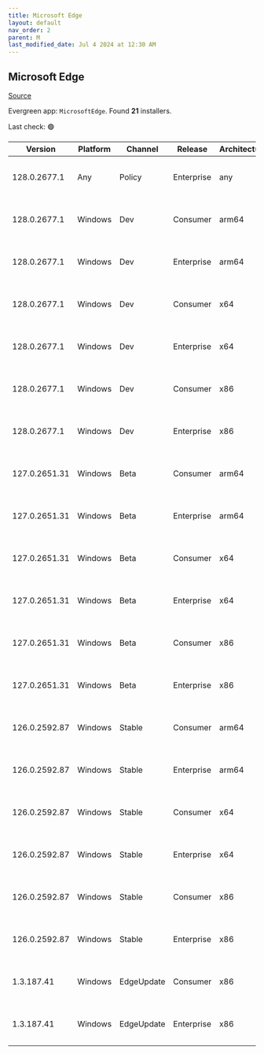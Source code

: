 ```yaml
---
title: Microsoft Edge
layout: default
nav_order: 2
parent: M
last_modified_date: Jul 4 2024 at 12:30 AM
---
```


## Microsoft Edge

[Source](https://www.microsoft.com/edge)

Evergreen app: `MicrosoftEdge`. Found **21** installers.

Last check: 🟢

| Version       | Platform | Channel    | Release    | Architecture | Hash                                                             | URI                                                                                                                                                                                                                                                                                                                      |
| ------------- | -------- | ---------- | ---------- | ------------ | ---------------------------------------------------------------- | ------------------------------------------------------------------------------------------------------------------------------------------------------------------------------------------------------------------------------------------------------------------------------------------------------------------------ |
| 128.0.2677.1  | Any      | Policy     | Enterprise | any          | 08E935C80450D60B6F106B0781531F570E78E3E03861005BE13F6DECB3B76990 | [https://msedge.sf.dl.delivery.mp.microsoft.com/filestreamingservice/files/b16192c5-5a4f-4a9b-afd2-0d3c6eecfd6b/MicrosoftEdgePolicyTemplates.cab](https://msedge.sf.dl.delivery.mp.microsoft.com/filestreamingservice/files/b16192c5-5a4f-4a9b-afd2-0d3c6eecfd6b/MicrosoftEdgePolicyTemplates.cab)                       |
| 128.0.2677.1  | Windows  | Dev        | Consumer   | arm64        | 1726DEDDA013F0F0E473EEC75C062B0310CA393E4F4F18C01F494F67DC65D947 | [https://msedge.sf.dl.delivery.mp.microsoft.com/filestreamingservice/files/b53d3f98-0bbb-4059-a9be-78cf608fb4a2/MicrosoftEdgeDevEnterpriseARM64.msi](https://msedge.sf.dl.delivery.mp.microsoft.com/filestreamingservice/files/b53d3f98-0bbb-4059-a9be-78cf608fb4a2/MicrosoftEdgeDevEnterpriseARM64.msi)                 |
| 128.0.2677.1  | Windows  | Dev        | Enterprise | arm64        | 1726DEDDA013F0F0E473EEC75C062B0310CA393E4F4F18C01F494F67DC65D947 | [https://msedge.sf.dl.delivery.mp.microsoft.com/filestreamingservice/files/b53d3f98-0bbb-4059-a9be-78cf608fb4a2/MicrosoftEdgeDevEnterpriseARM64.msi](https://msedge.sf.dl.delivery.mp.microsoft.com/filestreamingservice/files/b53d3f98-0bbb-4059-a9be-78cf608fb4a2/MicrosoftEdgeDevEnterpriseARM64.msi)                 |
| 128.0.2677.1  | Windows  | Dev        | Consumer   | x64          | 232FAFD7655A6EE8C83B0A15823A32EED33BE5611DCB0BFB2786F0B7D7A7A5A0 | [https://msedge.sf.dl.delivery.mp.microsoft.com/filestreamingservice/files/a5b3c600-1f54-4a74-8f19-de9368999c2e/MicrosoftEdgeDevEnterpriseX64.msi](https://msedge.sf.dl.delivery.mp.microsoft.com/filestreamingservice/files/a5b3c600-1f54-4a74-8f19-de9368999c2e/MicrosoftEdgeDevEnterpriseX64.msi)                     |
| 128.0.2677.1  | Windows  | Dev        | Enterprise | x64          | 232FAFD7655A6EE8C83B0A15823A32EED33BE5611DCB0BFB2786F0B7D7A7A5A0 | [https://msedge.sf.dl.delivery.mp.microsoft.com/filestreamingservice/files/a5b3c600-1f54-4a74-8f19-de9368999c2e/MicrosoftEdgeDevEnterpriseX64.msi](https://msedge.sf.dl.delivery.mp.microsoft.com/filestreamingservice/files/a5b3c600-1f54-4a74-8f19-de9368999c2e/MicrosoftEdgeDevEnterpriseX64.msi)                     |
| 128.0.2677.1  | Windows  | Dev        | Consumer   | x86          | 4450B416D12E11AA0380F6903AE89345897FDBDD64CF7664D17D470A7294763E | [https://msedge.sf.dl.delivery.mp.microsoft.com/filestreamingservice/files/e787f700-0b34-4354-953b-17edf7fe92e9/MicrosoftEdgeDevEnterpriseX86.msi](https://msedge.sf.dl.delivery.mp.microsoft.com/filestreamingservice/files/e787f700-0b34-4354-953b-17edf7fe92e9/MicrosoftEdgeDevEnterpriseX86.msi)                     |
| 128.0.2677.1  | Windows  | Dev        | Enterprise | x86          | 4450B416D12E11AA0380F6903AE89345897FDBDD64CF7664D17D470A7294763E | [https://msedge.sf.dl.delivery.mp.microsoft.com/filestreamingservice/files/e787f700-0b34-4354-953b-17edf7fe92e9/MicrosoftEdgeDevEnterpriseX86.msi](https://msedge.sf.dl.delivery.mp.microsoft.com/filestreamingservice/files/e787f700-0b34-4354-953b-17edf7fe92e9/MicrosoftEdgeDevEnterpriseX86.msi)                     |
| 127.0.2651.31 | Windows  | Beta       | Consumer   | arm64        | 5157CA2AD555602017DC034C41BBA092313BBCA41F659A387B79452C22A2C814 | [https://msedge.sf.dl.delivery.mp.microsoft.com/filestreamingservice/files/b658d7f5-d277-4dfc-a373-cc2aff62bfe1/MicrosoftEdgeBetaEnterpriseARM64.msi](https://msedge.sf.dl.delivery.mp.microsoft.com/filestreamingservice/files/b658d7f5-d277-4dfc-a373-cc2aff62bfe1/MicrosoftEdgeBetaEnterpriseARM64.msi)               |
| 127.0.2651.31 | Windows  | Beta       | Enterprise | arm64        | 5157CA2AD555602017DC034C41BBA092313BBCA41F659A387B79452C22A2C814 | [https://msedge.sf.dl.delivery.mp.microsoft.com/filestreamingservice/files/b658d7f5-d277-4dfc-a373-cc2aff62bfe1/MicrosoftEdgeBetaEnterpriseARM64.msi](https://msedge.sf.dl.delivery.mp.microsoft.com/filestreamingservice/files/b658d7f5-d277-4dfc-a373-cc2aff62bfe1/MicrosoftEdgeBetaEnterpriseARM64.msi)               |
| 127.0.2651.31 | Windows  | Beta       | Consumer   | x64          | A69F947239540CCA6B0B737CB5C76D23346067FDD458575C07E5E5BBEC856752 | [https://msedge.sf.dl.delivery.mp.microsoft.com/filestreamingservice/files/d17d8964-3f3c-4d55-96b4-99f8d8cb4ac7/MicrosoftEdgeBetaEnterpriseX64.msi](https://msedge.sf.dl.delivery.mp.microsoft.com/filestreamingservice/files/d17d8964-3f3c-4d55-96b4-99f8d8cb4ac7/MicrosoftEdgeBetaEnterpriseX64.msi)                   |
| 127.0.2651.31 | Windows  | Beta       | Enterprise | x64          | A69F947239540CCA6B0B737CB5C76D23346067FDD458575C07E5E5BBEC856752 | [https://msedge.sf.dl.delivery.mp.microsoft.com/filestreamingservice/files/d17d8964-3f3c-4d55-96b4-99f8d8cb4ac7/MicrosoftEdgeBetaEnterpriseX64.msi](https://msedge.sf.dl.delivery.mp.microsoft.com/filestreamingservice/files/d17d8964-3f3c-4d55-96b4-99f8d8cb4ac7/MicrosoftEdgeBetaEnterpriseX64.msi)                   |
| 127.0.2651.31 | Windows  | Beta       | Consumer   | x86          | 24C25C2ED96B9C1BEF345DCF770F778EA323CD5C58A44DE68B5D83AEAC986240 | [https://msedge.sf.dl.delivery.mp.microsoft.com/filestreamingservice/files/c3284d4d-f0bd-48f0-89be-88893752d831/MicrosoftEdgeBetaEnterpriseX86.msi](https://msedge.sf.dl.delivery.mp.microsoft.com/filestreamingservice/files/c3284d4d-f0bd-48f0-89be-88893752d831/MicrosoftEdgeBetaEnterpriseX86.msi)                   |
| 127.0.2651.31 | Windows  | Beta       | Enterprise | x86          | 24C25C2ED96B9C1BEF345DCF770F778EA323CD5C58A44DE68B5D83AEAC986240 | [https://msedge.sf.dl.delivery.mp.microsoft.com/filestreamingservice/files/c3284d4d-f0bd-48f0-89be-88893752d831/MicrosoftEdgeBetaEnterpriseX86.msi](https://msedge.sf.dl.delivery.mp.microsoft.com/filestreamingservice/files/c3284d4d-f0bd-48f0-89be-88893752d831/MicrosoftEdgeBetaEnterpriseX86.msi)                   |
| 126.0.2592.87 | Windows  | Stable     | Consumer   | arm64        | EC7EFE926C06960B40ED8FF5BDE188A56472EE0684888EDEFD3D4A3F68213486 | [https://msedge.sf.dl.delivery.mp.microsoft.com/filestreamingservice/files/343dc786-7ad3-4384-8624-99f3c68ed83e/MicrosoftEdgeEnterpriseARM64.msi](https://msedge.sf.dl.delivery.mp.microsoft.com/filestreamingservice/files/343dc786-7ad3-4384-8624-99f3c68ed83e/MicrosoftEdgeEnterpriseARM64.msi)                       |
| 126.0.2592.87 | Windows  | Stable     | Enterprise | arm64        | EC7EFE926C06960B40ED8FF5BDE188A56472EE0684888EDEFD3D4A3F68213486 | [https://msedge.sf.dl.delivery.mp.microsoft.com/filestreamingservice/files/343dc786-7ad3-4384-8624-99f3c68ed83e/MicrosoftEdgeEnterpriseARM64.msi](https://msedge.sf.dl.delivery.mp.microsoft.com/filestreamingservice/files/343dc786-7ad3-4384-8624-99f3c68ed83e/MicrosoftEdgeEnterpriseARM64.msi)                       |
| 126.0.2592.87 | Windows  | Stable     | Consumer   | x64          | 37F02A5321970FC63E415E5D7734962AD1FEFE59A87E43B7B272929B00284D66 | [https://msedge.sf.dl.delivery.mp.microsoft.com/filestreamingservice/files/213fe4e0-da5e-41b2-a969-e1ecafa88256/MicrosoftEdgeEnterpriseX64.msi](https://msedge.sf.dl.delivery.mp.microsoft.com/filestreamingservice/files/213fe4e0-da5e-41b2-a969-e1ecafa88256/MicrosoftEdgeEnterpriseX64.msi)                           |
| 126.0.2592.87 | Windows  | Stable     | Enterprise | x64          | 37F02A5321970FC63E415E5D7734962AD1FEFE59A87E43B7B272929B00284D66 | [https://msedge.sf.dl.delivery.mp.microsoft.com/filestreamingservice/files/213fe4e0-da5e-41b2-a969-e1ecafa88256/MicrosoftEdgeEnterpriseX64.msi](https://msedge.sf.dl.delivery.mp.microsoft.com/filestreamingservice/files/213fe4e0-da5e-41b2-a969-e1ecafa88256/MicrosoftEdgeEnterpriseX64.msi)                           |
| 126.0.2592.87 | Windows  | Stable     | Consumer   | x86          | 058C838CB3960549B78FE1060E7F5E8F298F1E1E0720BC54007C3BBC48D44995 | [https://msedge.sf.dl.delivery.mp.microsoft.com/filestreamingservice/files/cfc77804-f52d-4182-9ee1-aa2b5c4f7312/MicrosoftEdgeEnterpriseX86.msi](https://msedge.sf.dl.delivery.mp.microsoft.com/filestreamingservice/files/cfc77804-f52d-4182-9ee1-aa2b5c4f7312/MicrosoftEdgeEnterpriseX86.msi)                           |
| 126.0.2592.87 | Windows  | Stable     | Enterprise | x86          | 058C838CB3960549B78FE1060E7F5E8F298F1E1E0720BC54007C3BBC48D44995 | [https://msedge.sf.dl.delivery.mp.microsoft.com/filestreamingservice/files/cfc77804-f52d-4182-9ee1-aa2b5c4f7312/MicrosoftEdgeEnterpriseX86.msi](https://msedge.sf.dl.delivery.mp.microsoft.com/filestreamingservice/files/cfc77804-f52d-4182-9ee1-aa2b5c4f7312/MicrosoftEdgeEnterpriseX86.msi)                           |
| 1.3.187.41    | Windows  | EdgeUpdate | Consumer   | x86          | 200A59ABDEB32CC4D2CEC4079BE205F18B5F45BAE42ACB7940151F9780569889 | [https://msedge.sf.dl.delivery.mp.microsoft.com/filestreamingservice/files/2106c895-651f-4ed2-89de-96e91206c60c/MicrosoftEdgeUpdateSetup_X86_1.3.187.41.exe](https://msedge.sf.dl.delivery.mp.microsoft.com/filestreamingservice/files/2106c895-651f-4ed2-89de-96e91206c60c/MicrosoftEdgeUpdateSetup_X86_1.3.187.41.exe) |
| 1.3.187.41    | Windows  | EdgeUpdate | Enterprise | x86          | 200A59ABDEB32CC4D2CEC4079BE205F18B5F45BAE42ACB7940151F9780569889 | [https://msedge.sf.dl.delivery.mp.microsoft.com/filestreamingservice/files/2106c895-651f-4ed2-89de-96e91206c60c/MicrosoftEdgeUpdateSetup_X86_1.3.187.41.exe](https://msedge.sf.dl.delivery.mp.microsoft.com/filestreamingservice/files/2106c895-651f-4ed2-89de-96e91206c60c/MicrosoftEdgeUpdateSetup_X86_1.3.187.41.exe) |

